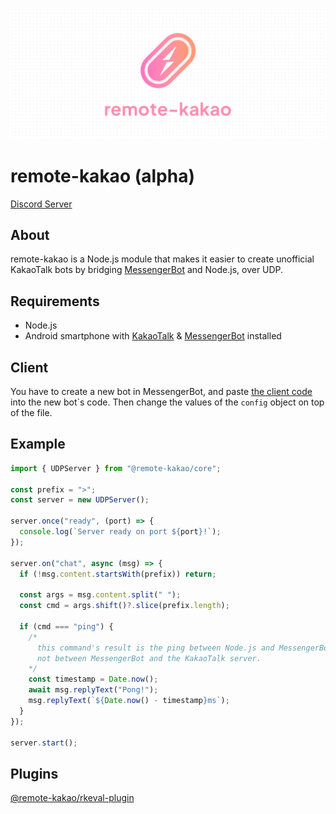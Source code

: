 ![remote-kakao banner](https://raw.githubusercontent.com/remote-kakao/core/main/images/banner.png)

# remote-kakao (alpha)

[Discord Server](https://discord.gg/T9PrmtcR8a)

## About

remote-kakao is a Node.js module that makes it easier to create unofficial KakaoTalk bots by bridging [MessengerBot](https://play.google.com/store/apps/details?id=com.xfl.msgbot) and Node.js, over UDP.

## Requirements

- Node.js
- Android smartphone with [KakaoTalk](https://play.google.com/store/apps/details?id=com.kakao.talk) & [MessengerBot](https://play.google.com/store/apps/details?id=com.xfl.msgbot) installed

## Client

You have to create a new bot in MessengerBot, and paste [the client code](https://github.com/remote-kakao/core-client/releases/tag/2.0.0-alpha.3) into the new bot\`s code. Then change the values of the `config` object on top of the file.

## Example

```ts
import { UDPServer } from "@remote-kakao/core";

const prefix = ">";
const server = new UDPServer();

server.once("ready", (port) => {
  console.log(`Server ready on port ${port}!`);
});

server.on("chat", async (msg) => {
  if (!msg.content.startsWith(prefix)) return;

  const args = msg.content.split(" ");
  const cmd = args.shift()?.slice(prefix.length);

  if (cmd === "ping") {
    /*
      this command's result is the ping between Node.js and MessengerBot,
      not between MessengerBot and the KakaoTalk server.
    */
    const timestamp = Date.now();
    await msg.replyText("Pong!");
    msg.replyText(`${Date.now() - timestamp}ms`);
  }
});

server.start();
```

## Plugins

<!-- [@remote-kakao/kakaolink-plugin](https://github.com/remote-kakao/kakaolink-plugin) -->

[@remote-kakao/rkeval-plugin](https://github.com/remote-kakao/rkeval-plugin)

